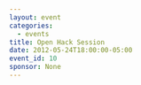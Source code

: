 ```yaml
---
layout: event
categories: 
  - events
title: Open Hack Session
date: 2012-05-24T18:00:00-05:00
event_id: 10
sponsor: None
---
```



